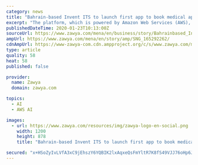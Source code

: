 ```yaml
---
category: news
title: "Bahrain-based Invent ITS to launch first app to book medical appointments"
excerpt: "The platform, which is powered by Amazon Web Services (AWS), will be launched at an event supported by Bahrain Economic ... being fully prepared to deal with the requirements of the digital economy, by adopting and employing artificial intelligence technologies in the production and service sectors. In this context, Mr Alhalwachi affirmed ..."
publishedDateTime: 2020-01-23T10:13:00Z
sourceUrl: https://www.zawya.com/mena/en/business/story/Bahrainbased_Invent_ITS_to_launch_first_app_to_book_medical_appointments-SNG_165292262/
ampUrl: https://www.zawya.com/mena/en/story/amp/SNG_165292262/
cdnAmpUrl: https://www-zawya-com.cdn.ampproject.org/c/s/www.zawya.com/mena/en/story/amp/SNG_165292262/
type: article
quality: 58
heat: 58
published: false

provider:
  name: Zawya
  domain: zawya.com

topics:
  - AI
  - AWS AI

images:
  - url: https://www.zawya.com/resources/img/zawya-logo-en-social.png
    width: 1200
    height: 878
    title: "Bahrain-based Invent ITS to launch first app to book medical appointments"

secured: "x+HSoZyIvLVfA3xC9jEhszY6YQBIK2lxAqxeQsFmYltR7K8fS49VJJ76oHp6Jl3ehOTd7pToXpntjswhDc58q+MsIXIyiBFhI70Ug6VI9q1GFRL9T4odnK3SxiGaS50HIU0+f1bMP5J5xotsJYIdlMVGYUyAkoqk4yTQte6EFKcMwYzwuhjDJNxW1d7EDVgKU6XHVVWP6fEcuc95p55+Nf66tm3/5sxK31dMEjnCNi99ngml/pMLZDBLjmMCfEjowhchfeYCKudHQUpp+JdDD8zF/QHVwDQgR2wI7NHJ9btloSgteaLdEvGDVen9N1+s;HLw2+HgB1UlISc7Qd+Bfjw=="
---
```


